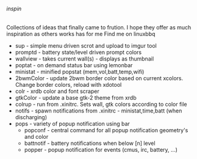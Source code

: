 ###### inspin
Collections of ideas that finally came to frution. I hope they offer as much inspiration as others works has for me
Find me on linuxbbq

- sup - simple menu driven scrot and upload to imgur tool
- promptd - battery state/level driven prompt colors
- wallview - takes current wall(s) - displays as thumbnail 
- poptat - on demand status bar using lemonbar
- ministat - minified popstat (mem,vol,batt,temp,wifi)
- 2bwmColor - update 2bwm border color based on current xcolors. Change border colors, reload with xdotool
- colr - xrdb color and font scraper
- gtkColor - update a base gtk-2 theme from xrdb 
- colrup - run from .xinitrc. Sets wall, gtk colors according to color file
- notifs - spawn notifications from .xinitrc - ministat,time,batt (when discharging)
- pops - variety of popup notification using bar
  * popconf - central command for all popup notification geometry's and color
  * battnotif - battery notifications when below [n] level
  * popper - popup notification for events (cmus, irc, battery, ...)
